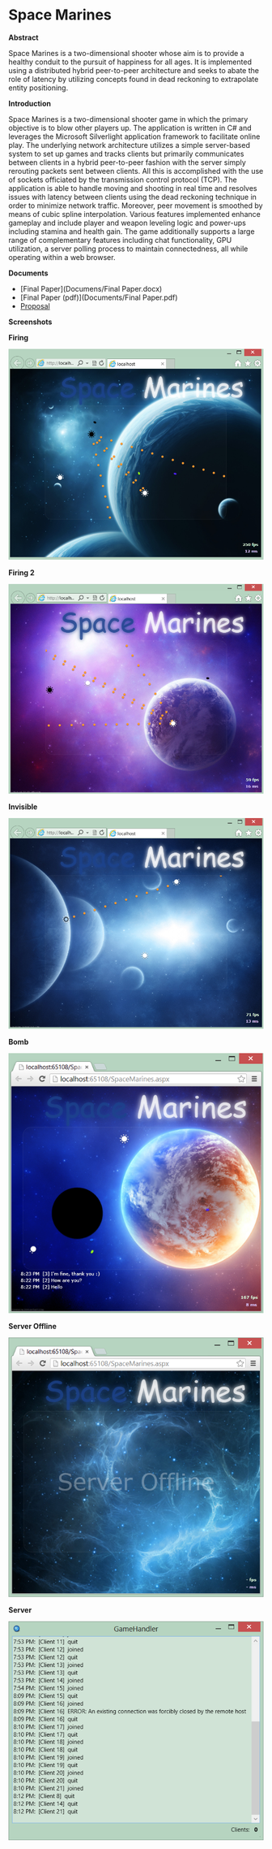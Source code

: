 Space Marines
============

**Abstract**

Space Marines is a two-dimensional shooter whose aim is to provide a healthy conduit to the pursuit of happiness for all ages.  It is implemented using a distributed hybrid peer-to-peer architecture and seeks to abate the role of latency by utilizing concepts found in dead reckoning to extrapolate entity positioning.

**Introduction**

Space Marines is a two-dimensional shooter game in which the primary objective is to blow other players up.  The application is written in C# and leverages the Microsoft Silverlight application framework to facilitate online play.  The underlying network architecture utilizes a simple server-based system to set up games and tracks clients but primarily communicates between clients in a hybrid peer-to-peer fashion with the server simply rerouting packets sent between clients.  All this is accomplished with the use of sockets officiated by the transmission control protocol (TCP).  The application is able to handle moving and shooting in real time and resolves issues with latency between clients using the dead reckoning technique in order to minimize network traffic. Moreover, peer movement is smoothed by means of cubic spline interpolation.  Various features implemented enhance gameplay and include player and weapon leveling logic and power-ups including stamina and health gain.  The game additionally supports a large range of complementary features including chat functionality, GPU utilization, a server polling process to maintain connectedness, all while operating within a web browser. 

**Documents**

- [Final Paper](Documens/Final Paper.docx)
- [Final Paper (pdf)](Documents/Final Paper.pdf)
- [Proposal](Documents/Proposal.docx)

**Screenshots**

**Firing**

![ScreenShot](Screenshots/firing.png)

**Firing 2**

![ScreenShot](Screenshots/firing2.png)

**Invisible**

![ScreenShot](Screenshots/invisible.png)

**Bomb**

![ScreenShot](Screenshots/bomb.png)

**Server Offline**

![ScreenShot](Screenshots/offline.png)

**Server**

![ScreenShot](Screenshots/server.png)

